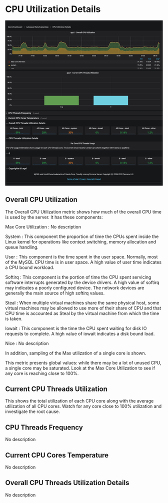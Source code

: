 # CPU Utilization Details

![image](../../_images/PMM_CPU_Utilization_Details_full.jpg)

## Overall CPU Utilization

The Overall CPU Utilization metric shows how much of the overall CPU time is used by the server. It has these components:

Max Core Utilization
: No description

System
: This component the proportion of time the CPUs spent inside the Linux kernel for operations like context switching, memory allocation and queue handling.

User
: This component is the time spent in the user space.  Normally, most of the MySQL CPU time is in user space. A high value of user time indicates a CPU bound workload.

Softirq
: This component is the portion of time the CPU spent servicing software interrupts generated by the device drivers.  A high value of softirq may indicates a poorly configured device.  The network devices are generally the main source of high softirq values.

Steal
: When multiple virtual machines share the same physical host, some virtual machines may be allowed to use more of their share of CPU and that CPU time is accounted as Steal by the virtual machine from which the time is taken.

Iowait
: This component is the time the CPU spent waiting for disk IO requests to complete.  A high value of iowait indicates a disk bound load.

Nice
: No description

In addition, sampling of the Max utilization of a single core is shown.

This metric presents global values: while there may be a lot of unused CPU, a single core may be saturated.  Look at the Max Core Utilization to see if any core is reaching close to 100%.

## Current CPU Threads Utilization

This shows the total utilization of each CPU core along with the average utilization of all CPU cores.  Watch for any core close to 100% utilization and investigate the root cause.

## CPU Threads Frequency

No description

## Current CPU Cores Temperature

No description

## Overall CPU Threads Utilization Details

No description
